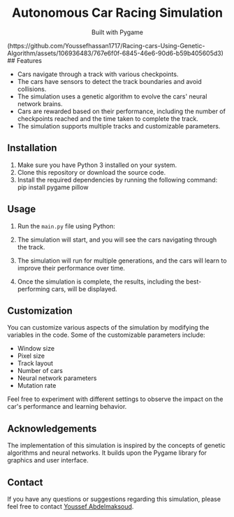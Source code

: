 <div align="center">
  <h1>Autonomous Car Racing Simulation</h1>
  <p>Built with Pygame</p>
</div>
(https://github.com/Youssefhassan1717/Racing-cars-Using-Genetic-Algorithm/assets/106936483/767e6f0f-6845-46e6-90d6-b59b405605d3)
## Features

- Cars navigate through a track with various checkpoints.
- The cars have sensors to detect the track boundaries and avoid collisions.
- The simulation uses a genetic algorithm to evolve the cars' neural network brains.
- Cars are rewarded based on their performance, including the number of checkpoints reached and the time taken to complete the track.
- The simulation supports multiple tracks and customizable parameters.

## Installation

1. Make sure you have Python 3 installed on your system.
2. Clone this repository or download the source code.
3. Install the required dependencies by running the following command:
pip install pygame pillow


## Usage

1. Run the `main.py` file using Python:

2. The simulation will start, and you will see the cars navigating through the track.
3. The simulation will run for multiple generations, and the cars will learn to improve their performance over time.
4. Once the simulation is complete, the results, including the best-performing cars, will be displayed.

## Customization

You can customize various aspects of the simulation by modifying the variables in the code. Some of the customizable parameters include:

- Window size
- Pixel size
- Track layout
- Number of cars
- Neural network parameters
- Mutation rate

Feel free to experiment with different settings to observe the impact on the car's performance and learning behavior.

## Acknowledgements

The implementation of this simulation is inspired by the concepts of genetic algorithms and neural networks. It builds upon the Pygame library for graphics and user interface.

## Contact

If you have any questions or suggestions regarding this simulation, please feel free to contact [Youssef Abdelmaksoud](mailto:youssefabdelmaksoudd@example.com).

